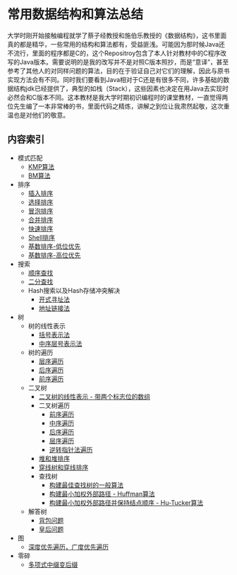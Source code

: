# 常用数据结构和算法总结
大学时刚开始接触编程就学了蔡子经教授和施伯乐教授的《数据结构》，这书里面真的都是精华，一些常用的结构和算法都有，受益匪浅。可能因为那时候Java还不流行，里面的程序都是C的，这个Repositroy包含了本人针对教材中的C程序改写的Java版本。需要说明的是我的改写并不是对照C版本照抄，而是“意译”，甚至参考了其他人的对同样问题的算法，目的在于验证自己对它们的理解，因此与原书实现方法会有不同。同时我们要看到Java相对于C还是有很多不同，许多基础的数据结构jdk已经提供了，典型的如栈（Stack），这些因素也决定在用Java去实现时必然会和C版本不同。这本教材是我大学时期初识编程时的课堂教材，一直觉得两位先生编了一本非常棒的书，里面代码之精炼，讲解之到位让我肃然起敬，这次重温也是对他们的敬意。

内容索引
-----
* 模式匹配
	* [KMP算法](https://github.com/JackyZhangFuDan/Algorithm/blob/master/src/algorithm/patternmatch/KMP.java)
	* [BM算法](https://github.com/JackyZhangFuDan/Algorithm/blob/master/src/algorithm/patternmatch/BM.java)
* 排序
	* [插入排序](https://github.com/JackyZhangFuDan/Algorithm/blob/master/src/algorithm/sort/InsertSort.java)
	* [选择排序](https://github.com/JackyZhangFuDan/Algorithm/blob/master/src/algorithm/sort/SelectSort.java)
	* [冒泡排序](https://github.com/JackyZhangFuDan/Algorithm/blob/master/src/algorithm/sort/BubbleSort.java)
	* [合并排序](https://github.com/JackyZhangFuDan/Algorithm/blob/master/src/algorithm/sort/MergeSort.java)
	* [快速排序](https://github.com/JackyZhangFuDan/Algorithm/blob/master/src/algorithm/sort/QuickSort.java)
	* [Shell排序](https://github.com/JackyZhangFuDan/Algorithm/blob/master/src/algorithm/sort/ShellSort.java)
	* [基数排序-低位优先](https://github.com/JackyZhangFuDan/Algorithm/blob/master/src/algorithm/sort/RadixSortLastSignificantDigitalFirst.java)
	* [基数排序-高位优先](https://github.com/JackyZhangFuDan/Algorithm/blob/master/src/algorithm/sort/RadixSortMostSignificantDigitalFirst.java)
* 搜索
	* [顺序查找](https://github.com/JackyZhangFuDan/Algorithm/blob/master/src/algorithm/search/Sequence.java)
	* [二分查找](https://github.com/JackyZhangFuDan/Algorithm/blob/master/src/algorithm/search/Binary.java)
	* Hash搜索以及Hash存储冲突解决
		* [开式寻址法](https://github.com/JackyZhangFuDan/Algorithm/blob/master/src/algorithm/search/HashSearchOpenAddress.java)
		* [地址链接法](https://github.com/JackyZhangFuDan/Algorithm/blob/master/src/algorithm/search/HashSearchLinkedAddress.java)
* 树
	* 树的线性表示
		* [括号表示法](https://github.com/JackyZhangFuDan/Algorithm/blob/master/src/algorithm/tree/representation/BracketRepresentation.java)
		* [中序层号表示法](https://github.com/JackyZhangFuDan/Algorithm/blob/master/src/algorithm/tree/representation/PreorderWithLevelRepresentation.java)
	* 树的遍历
		* [层序遍历](https://github.com/JackyZhangFuDan/Algorithm/blob/master/src/algorithm/tree/visit/LevelOrderVisit.java)
		* [后序遍历](https://github.com/JackyZhangFuDan/Algorithm/blob/master/src/algorithm/tree/visit/PostOrderVisit.java)
		* [前序遍历](https://github.com/JackyZhangFuDan/Algorithm/blob/master/src/algorithm/tree/visit/PreOrderVisit.java)
	* 二叉树
		* [二叉树的线性表示 - 带两个标志位的数组](https://github.com/JackyZhangFuDan/Algorithm/blob/master/src/algorithm/tree/bitree/representation/PreOrderWithTwoFlagsList.java)
		* 二叉树遍历
			* [前序遍历](https://github.com/JackyZhangFuDan/Algorithm/blob/master/src/algorithm/tree/bitree/visit/PreOrderVisit.java)
			* [中序遍历](https://github.com/JackyZhangFuDan/Algorithm/blob/master/src/algorithm/tree/bitree/visit/MidOrderVisit.java)
			* [后序遍历](https://github.com/JackyZhangFuDan/Algorithm/blob/master/src/algorithm/tree/bitree/visit/PostOrderVisit.java)
			* [层序遍历](https://github.com/JackyZhangFuDan/Algorithm/blob/master/src/algorithm/tree/bitree/visit/LevelOrderVisit.java)
			* [逆转指针法遍历](https://github.com/JackyZhangFuDan/Algorithm/blob/master/src/algorithm/tree/bitree/visit/ReversePointerVisit.java)
		* [堆和堆排序](https://github.com/JackyZhangFuDan/Algorithm/blob/master/src/algorithm/tree/bitree/heap/Heap.java)
		* [穿线树和穿线排序](https://github.com/JackyZhangFuDan/Algorithm/blob/master/src/algorithm/tree/bitree/thread/ThreadTree.java)
		* 查找树
			* [构建最佳查找树的一般算法](https://github.com/JackyZhangFuDan/Algorithm/blob/master/src/algorithm/tree/bitree/searchtree/BestSearchTree.java)
			* [构建最小加权外部路径 - Huffman算法](https://github.com/JackyZhangFuDan/Algorithm/blob/master/src/algorithm/tree/bitree/searchtree/HuffmanTree.java)
			* [构建最小加权外部路径并保持结点顺序 - Hu-Tucker算法](https://github.com/JackyZhangFuDan/Algorithm/blob/master/src/algorithm/tree/bitree/searchtree/HuTuckerBestSearchTree.java)
	* 解答树
		* [背包问题](https://github.com/JackyZhangFuDan/Algorithm/blob/master/src/algorithm/tree/answertree/BagProblem.java)
		* [皇后问题](https://github.com/JackyZhangFuDan/Algorithm/blob/master/src/algorithm/tree/answertree/NQueensProblem.java)
* 图
	* [深度优先遍历，广度优先遍历](https://github.com/JackyZhangFuDan/Algorithm/blob/master/src/algorithm/graph/Graph.java)
* 零碎
	* [多项式中缀变后缀](https://github.com/JackyZhangFuDan/Algorithm/blob/master/src/algorithm/Polynomial.java)

